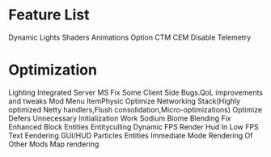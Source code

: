 # Feature List 
Dynamic Lights
Shaders
Animations Option
CTM
CEM
Disable Telemetry
# Optimization
Lighting
Integrated Server MS
Fix Some Client Side Bugs.QoL improvements and tweaks
Mod Menu
ItemPhysic
Optimize Networking Stack(Highly optimized Netty handlers,Flush consolidation,Micro-optimizations)
Optimize Defers Unnecessary Initialization Work
Sodium Biome Blending Fix
Enhanced Block Entities
Entityculling
Dynamic FPS
Render Hud In Low FPS
Text Eendering
GUI/HUD
Particles
Entities
Immediate Mode Rendering Of Other Mods
Map rendering
